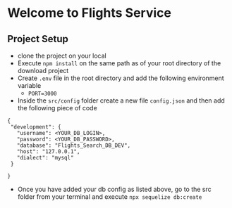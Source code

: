 # Welcome to Flights Service

## Project Setup
 - clone the project on your local
 - Execute `npm install` on the same path as of your root directory of the download project
 - Create `.env` file in the root directory and add the following environment variable
      - `PORT=3000`
 - Inside the `src/config` folder create a new file `config.json` and then add the following piece of code

 ```
{
  "development": {
    "username": <YOUR_DB_LOGIN>,
    "password": <YOUR_DB_PASSWORD>,
    "database": "Flights_Search_DB_DEV",
    "host": "127.0.0.1",
    "dialect": "mysql"
  }
 
}
```
- Once you have added your db config as listed above, go to the src folder from your terminal and execute `npx sequelize db:create`

  
  


